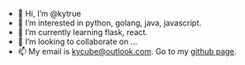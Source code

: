 - 👋 Hi, I’m @kytrue
- 👀 I’m interested in python, golang, java, javascript. 
- 🌱 I’m currently learning flask, react. 
- 💞️ I’m looking to collaborate on ...
- 📫 My email is kycube@outlook.com. Go to my [github page](kytrue.github.io). 

<!---
kytrue/kytrue is a ✨ special ✨ repository because its `README.md` (this file) appears on your GitHub profile.
You can click the Preview link to take a look at your changes.
--->
